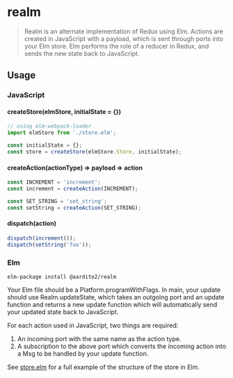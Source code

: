 # realm
> Realm is an alternate implementation of Redux using Elm. Actions are created in JavaScript with a payload, which is sent through ports into your Elm store. Elm performs the role of a reducer in Redux, and sends the new state back to JavaScript.

## Usage

### JavaScript

#### createStore(elmStore, initialState = {})
```javascript
// using elm-webpack-loader
import elmStore from './store.elm';

const initialState = {};
const store = createStore(elmStore.Store, initialState);
```
#### createAction(actionType) => payload => action
```javascript
const INCREMENT = 'increment';
const increment = createAction(INCREMENT);

const SET_STRING = 'set_string';
const setString = createAction(SET_STRING);
```
#### dispatch(action)
```javascript
dispatch(increment());
dispatch(setString('foo'));
```

### Elm
```shell
elm-package install @aardito2/realm
```

Your Elm file should be a Platform.programWithFlags. In main, your update should use Realm.updateState, which takes an outgoing port and an update function and returns a new update function which will automatically send your updated state back to JavaScript.

For each action used in JavaScript, two things are required:

1) An incoming port with the same name as the action type.
2) A subscription to the above port which converts the incoming action into a Msg to be handled by your update function.

See <a href="https://github.com/aardito2/realm/blob/master/example/store.elm">store.elm</a> for a full example of the structure of the store in Elm.
